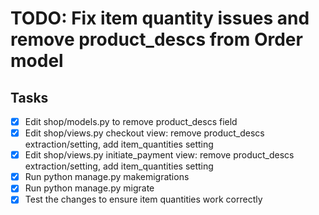 # TODO: Fix item quantity issues and remove product_descs from Order model

## Tasks
- [x] Edit shop/models.py to remove product_descs field
- [x] Edit shop/views.py checkout view: remove product_descs extraction/setting, add item_quantities setting
- [x] Edit shop/views.py initiate_payment view: remove product_descs extraction/setting, add item_quantities setting
- [x] Run python manage.py makemigrations
- [x] Run python manage.py migrate
- [x] Test the changes to ensure item quantities work correctly
